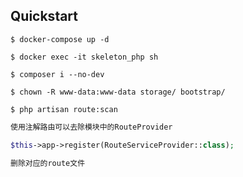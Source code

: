 ## Quickstart
```shell script
$ docker-compose up -d

$ docker exec -it skeleton_php sh
```

```shell script
$ composer i --no-dev

$ chown -R www-data:www-data storage/ bootstrap/
```

```shell script
$ php artisan route:scan
```

```php
使用注解路由可以去除模块中的RouteProvider

$this->app->register(RouteServiceProvider::class);

删除对应的route文件
```
